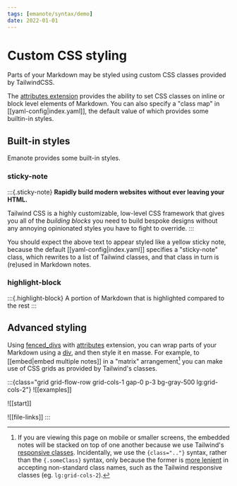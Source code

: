 ```yaml
---
tags: [emanote/syntax/demo]
date: 2022-01-01
---
```


# Custom CSS styling

Parts of your Markdown may be styled using custom CSS classes provided by TailwindCSS.

The [attributes extension](https://github.com/jgm/commonmark-hs/blob/master/commonmark-extensions/test/attributes.md) provides the ability to set CSS classes on inline or block level elements of Markdown. You can also specify a "class map" in [[yaml-config|index.yaml]], the default value of which provides some builtin-in styles.

## Built-in styles

Emanote provides some built-in styles.

### sticky-note

:::{.sticky-note}
**Rapidly build modern websites without ever leaving your HTML.**

Tailwind CSS is a highly customizable, low-level CSS framework that gives you
all of the *building blocks* you need to build bespoke designs without any
annoying opinionated styles you have to fight to override.
:::

You should expect the above text to appear styled like a yellow sticky note, because the default [[yaml-config|index.yaml]] specifies a "sticky-note" class, which rewrites to a list of Tailwind classes, and that class in turn is (re)used in Markdown notes.

### highlight-block

:::{.highlight-block}
A portion of Markdown that is highlighted compared to the rest
:::

## Advanced styling

Using [fenced_divs](https://github.com/jgm/commonmark-hs/blob/master/commonmark-extensions/test/fenced_divs.md) with [attributes](https://github.com/jgm/commonmark-hs/blob/master/commonmark-extensions/test/attributes.md) extension, you can wrap parts of your Markdown using a [div], and then style it en masse. For example, to [[embed|embed multiple notes]] in a "matrix" arrangement[^mob] you can make use of CSS grids as provided by Tailwind's classes.

[div]: https://developer.mozilla.org/en-US/docs/Web/HTML/Element/div

:::{class="grid grid-flow-row grid-cols-1 gap-0 p-3 bg-gray-500 lg:grid-cols-2"}
![[examples]]

![[start]]

![[file-links]]
:::


[^mob]: If you are viewing this page on mobile or smaller screens, the embedded notes will be stacked on top of one another because we use Tailwind's [responsive classes](https://tailwindcss.com/docs/responsive-design). Incidentally, we use the `{class=".."}` syntax, rather than the `{.someClass}` syntax, only because the former is [more lenient](https://github.com/jgm/commonmark-hs/issues/76) in accepting non-standard class names, such as the Tailwind responsive classes (eg. `lg:grid-cols-2`).

